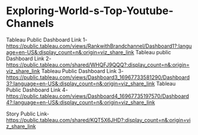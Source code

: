 # Exploring-World-s-Top-Youtube-Channels


Tableau Public Dashboard Link 1-https://public.tableau.com/views/RankwithBrandchannel/Dashboard1?:language=en-US&:display_count=n&:origin=viz_share_link
Tableau public Dashboard Link 2-https://public.tableau.com/shared/WHQFJ9QQQ?:display_count=n&:origin=viz_share_link
Tableau Public Dashboard Link 3-https://public.tableau.com/views/Dashboard3_16967733581290/Dashboard3?:language=en-US&:display_count=n&:origin=viz_share_link
Tableau Public Dashboard Link 4-https://public.tableau.com/views/Dashboard4_16967735197570/Dashboard4?:language=en-US&:display_count=n&:origin=viz_share_link

Story Public Link-https://public.tableau.com/shared/KQT5X6JHD?:display_count=n&:origin=viz_share_link
